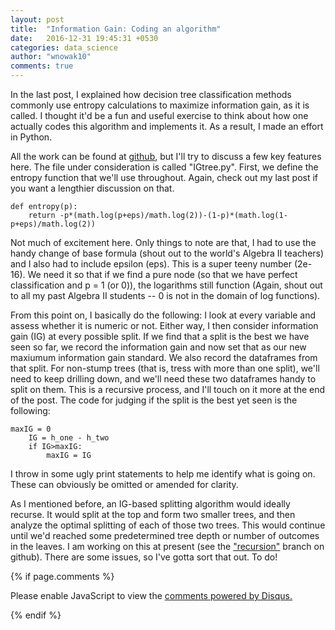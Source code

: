 ```yaml
---
layout: post
title:  "Information Gain: Coding an algorithm"
date:   2016-12-31 19:45:31 +0530
categories: data_science
author: "wnowak10"
comments: true
---
```


In the last post, I explained how decision tree classification methods commonly use entropy calculations to maximize information gain, as it is called. I thought it'd be a fun and useful exercise to think about how one actually codes this algorithm and implements it. As a result, I made an effort in Python.

All the work can be found at [github](https://github.com/wnowak10/decision_trees), but I'll try to discuss a few key features here. The file under consideration is called "IGtree.py". First, we define the entropy function that we'll use throughout. Again, check out my last post if you want a lengthier discussion on that.

```
def entropy(p):
	return -p*(math.log(p+eps)/math.log(2))-(1-p)*(math.log(1-p+eps)/math.log(2))
```

Not much of excitement here. Only things to note are that, I had to use the handy change of base formula (shout out to the world's Algebra II teachers) and I also had to include epsilon (eps). This is a super teeny number (2e-16). We need it so that if we find a pure node (so that we have perfect classification and p = 1 (or 0)), the logarithms still function (Again, shout out to all my past Algebra II students -- 0 is not in the domain of log functions). 

From this point on, I basically do the following: I look at every variable and assess whether it is numeric or not. Either way, I then consider information gain (IG) at every possible split. If we find that a split is the best we have seen so far, we record the information gain and now set that as our new maxiumum information gain standard. We also record the dataframes from that split. For non-stump trees (that is, tress with more than one split), we'll need to keep drilling down, and we'll need these two dataframes handy to split on them. This is a recursive process, and I'll touch on it more at the end of the post. The code for judging if the split is the best yet seen is the following:

```
maxIG = 0
	IG = h_one - h_two
	if IG>maxIG:
		maxIG = IG
```

I throw in some ugly print statements to help me identify what is going on. These can obviously be omitted or amended for clarity.

As I mentioned before, an IG-based splitting algorithm would ideally recurse. It would split at the top and form two smaller trees, and then analyze the optimal splitting of each of those two trees. This would continue until we'd reached some predetermined tree depth or number of outcomes in the leaves. I am working on this at present (see the ["recursion"](https://github.com/wnowak10/decision_trees/tree/recursion) branch on github). There are some issues, so I've gotta sort that out. To do!


{% if page.comments %}

<div id="disqus_thread"></div>
<script>

/**
*  RECOMMENDED CONFIGURATION VARIABLES: EDIT AND UNCOMMENT THE SECTION BELOW TO INSERT DYNAMIC VALUES FROM YOUR PLATFORM OR CMS.
*  LEARN WHY DEFINING THESE VARIABLES IS IMPORTANT: https://disqus.com/admin/universalcode/#configuration-variables*/
/*
var disqus_config = function () {
this.page.url = PAGE_URL;  // Replace PAGE_URL with your page's canonical URL variable
this.page.identifier = PAGE_IDENTIFIER; // Replace PAGE_IDENTIFIER with your page's unique identifier variable
};
*/
(function() { // DON'T EDIT BELOW THIS LINE
var d = document, s = d.createElement('script');
s.src = '//wnowak10-github-io.disqus.com/embed.js';
s.setAttribute('data-timestamp', +new Date());
(d.head || d.body).appendChild(s);
})();
</script>
<noscript>Please enable JavaScript to view the <a href="https://disqus.com/?ref_noscript">comments powered by Disqus.</a></noscript>

{% endif %}